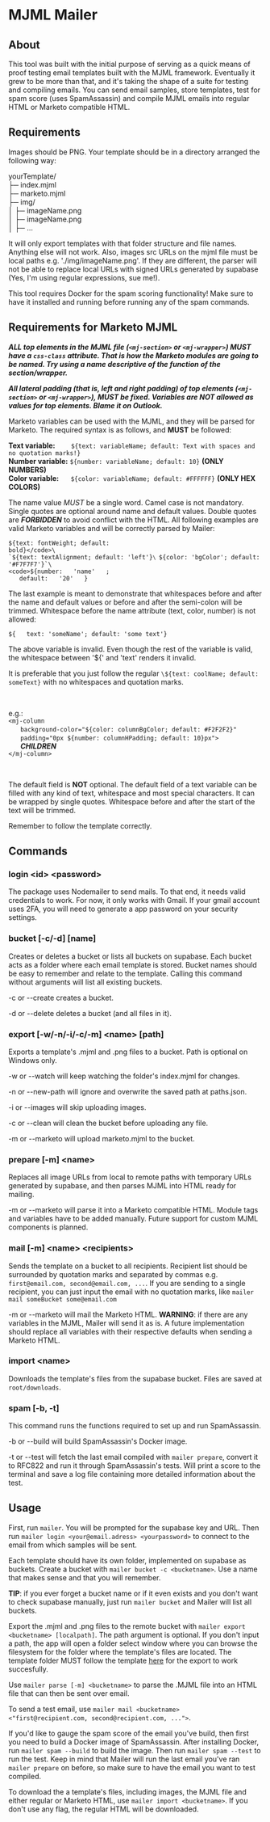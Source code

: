 # MJML Mailer

## About

This tool was built with the initial purpose of serving as a quick means of proof testing email templates built with the MJML framework. Eventually it grew to be more than that, and it's taking the shape of a suite for testing and compiling emails. You can send email samples, store templates, test for spam score (uses SpamAssassin) and compile MJML emails into regular HTML or Marketo compatible HTML.

## Requirements

Images should be PNG. Your template should be in a directory arranged the following way:

yourTemplate/\
├─ index.mjml\
├─ marketo.mjml\
├─ img/\
│ ├─ imageName.png\
│ ├─ imageName.png\
│ ├─ ...

It will only export templates with that folder structure and file names. Anything else will not work. Also, images src URLs on the mjml file must be local paths e.g. './img/imageName.png'. If they are different, the parser will not be able to replace local URLs with signed URLs generated by supabase (Yes, I'm using regular expressions, sue me!).

This tool requires Docker for the spam scoring functionality! Make sure to have it installed and running before running any of the spam commands.

## Requirements for Marketo MJML

 ***ALL top elements in the MJML file (`<mj-section>` or `<mj-wrapper>`) MUST have a `css-class` attribute. That is how the Marketo modules are going to be named. Try using a name descriptive of the function of the section/wrapper.***

 ***All lateral padding (that is, left and right padding) of top elements (`<mj-section>` or `<mj-wrapper>`), MUST be fixed. Variables are NOT allowed as values for top elements. Blame it on Outlook.***

Marketo variables can be used with the MJML, and they will be parsed for Marketo. The required syntax is as follows, and **MUST** be followed:

**Text variable:** &nbsp;&nbsp;&nbsp;&nbsp;&nbsp;&nbsp;&nbsp;`${text: variableName; default: Text with spaces and no quotation marks!}`\
**Number variable:** `${number: variableName; default: 10}` **(ONLY NUMBERS)**\
**Color variable:** &nbsp;&nbsp;&nbsp;&nbsp;&nbsp;`${color: variableName; default: #FFFFFF}` **(ONLY HEX COLORS)**
<!-- **HTML variable:** ${html: NAME; default: <html>something</html>} (ONLY HTML) -->

The name value *MUST* be a single word. Camel case is not mandatory. Single quotes are optional around name and default values. Double quotes are ***FORBIDDEN*** to avoid conflict with the HTML. All following examples are valid Marketo variables and will be correctly parsed by Mailer:

<code>${text: fontWeight; default: bold}</code>\
`${text: textAlignment; default: 'left'}`\
`${color: 'bgColor'; default: '#F7F7F7'}`\
<code>${number:&nbsp;&nbsp;&nbsp;'name'&nbsp;&nbsp;&nbsp;; &nbsp;&nbsp;&nbsp;default:&nbsp;&nbsp;&nbsp;'20'&nbsp;&nbsp;&nbsp;}</code>

The last example is meant to demonstrate that whitespaces before and after the name and default values or before and after the semi-colon will be trimmed. Whitespace before the name attribute (text, color, number) is not allowed:

`${   text: 'someName'; default: 'some text'}`

The above variable is invalid. Even though the rest of the variable is valid, the whitespace between '${' and 'text' renders it invalid.

It is preferable that you just follow the regular `\${text: coolName; default: someText}` with no whitespaces and quotation marks.

<br>

e.g.:\
`<mj-column`\
&nbsp;&nbsp;&nbsp;&nbsp;&nbsp;&nbsp;`background-color="${color: columnBgColor; default: #F2F2F2}"`\
&nbsp;&nbsp;&nbsp;&nbsp;&nbsp;&nbsp;`padding="0px ${number: columnHPadding; default: 10}px">`\
&nbsp;&nbsp;&nbsp;&nbsp;&nbsp;&nbsp;***CHILDREN***\
`</mj-column>`

<br>

The default field is **NOT** optional. The default field of a text variable can be filled with any kind of text, whitespace and most special characters. It can be wrapped by single quotes. Whitespace before and after the start of the text will be trimmed.

Remember to follow the template correctly.

## Commands

### login \<id\> \<password\>

The package uses Nodemailer to send mails. To that end, it needs valid credentials to work. For now, it only works with Gmail. If your gmail account uses 2FA, you will need to generate a app password on your security settings.

### bucket \[-c/-d] \[name]

Creates or deletes a bucket or lists all buckets on supabase. Each bucket acts as a folder where each email template is stored. Bucket names should be easy to remember and relate to the template. Calling this command without arguments will list all existing buckets.

-c or --create creates a bucket.

-d or --delete deletes a bucket (and all files in it).

### export \[-w/-n/-i/-c/-m] \<name\> \[path]

Exports a template's .mjml and .png files to a bucket. Path is optional on Windows only.

-w or --watch will keep watching the folder's index.mjml for changes.

-n or --new-path will ignore and overwrite the saved path at paths.json.

-i or --images will skip uploading images.

-c or --clean will clean the bucket before uploading any file.

-m or --marketo will upload marketo.mjml to the bucket.

### prepare \[-m] \<name\>

Replaces all image URLs from local to remote paths with temporary URLs generated by supabase, and then parses MJML into HTML ready for mailing.

-m or --marketo will parse it into a Marketo compatible HTML. Module tags and variables have to be added manually. Future support for custom MJML components is planned.

### mail \[-m] \<name\> \<recipients\>

Sends the template on a bucket to all recipients. Recipient list should be surrounded by quotation marks and separated by commas e.g. `first@email.com, second@email.com, ...`. If you are sending to a single recipient, you can just input the email with no quotation marks, like `mailer mail someBucket some@email.com`

-m or --marketo will mail the Marketo HTML. **WARNING**: if there are any variables in the MJML, Mailer will send it as is. A future implementation should replace all variables with their respective defaults when sending a Marketo HTML.

### import \<name\>

Downloads the template's files from the supabase bucket. Files are saved at `root/downloads`.

### spam \[-b, -t]

This command runs the functions required to set up and run SpamAssassin.

-b or --build will build SpamAssassin's Docker image.

-t or --test will fetch the last email compiled with `mailer prepare`, convert it to RFC822 and run it through SpamAssassin's tests. Will print a score to the terminal and save a log file containing more detailed information about the test.

## Usage

First, run `mailer`. You will be prompted for the supabase key and URL. Then run `mailer login <your@email.adress> <yourpassword>` to connect to the email from which samples will be sent.

Each template should have its own folder, implemented on supabase as buckets. Create a bucket with `mailer bucket -c <bucketname>`. Use a name that makes sense and that you will remember.

**TIP**: if you ever forget a bucket name or if it even exists and you don't want to check supabase manually, just run `mailer bucket` and Mailer will list all buckets.

Export the .mjml and .png files to the remote bucket with `mailer export <bucketname> [localpath]`. The path argument is optional. If you don't input a path, the app will open a folder select window where you can browse the filesystem for the folder where the template's files are located. The template folder MUST follow the template [here](#about) for the export to work succesfully.

Use `mailer parse [-m] <bucketname>` to parse the .MJML file into an HTML file that can then be sent over email.

To send a test email, use `mailer mail <bucketname> <"first@recipient.com, second@recipient.com, ...">`.

If you'd like to gauge the spam score of the email you've build, then first you need to build a Docker image of SpamAssassin. After installing Docker, run `mailer spam --build` to build the image. Then run `mailer spam --test` to run the test. Keep in mind that Mailer will run the last email you've ran `mailer prepare` on before, so make sure to have the email you want to test compiled.

To download the a template's files, including images, the MJML file and either regular or Marketo HTML, use `mailer import <bucketname>`. If you don't use any flag, the regular HTML will be downloaded.